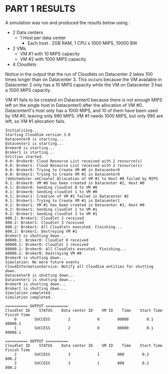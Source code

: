# PART 1 RESULTS
A simulation was run and produced the results below using :
* 2 Data centers
    * 1 Host per data center
        * Each host : 2GB RAM, 1 CPU x 1000 MIPS, 10000 BW
* 2 VMs
    * VM #1 with 10 MIPS capacity
    * VM #2 with 1000 MIPS capacity
* 4 Cloudlets

Notice in the output that the run of Cloudlets on Datacenter 2 takes 100 times longer than on Datacenter 3.  This occurs because the VM available in Datacenter 2 only has a 10 MIPS capacity while the VM on Datacenter 3 has a 1000 MIPS capacity.

VM #1 fails to be created on Datacenter0 because there is not enough MIPS left on the single host in Datacenter0 after the allocation of VM #0.  Datacenter0's host only has a 1000 MIPS, and 10 of them have been used by VM #0, leaving only 990 MIPS.  VM #1 needs 1000 MIPS, but only 990 are left, so VM #1 allocation fails.

```
Initialising...
Starting CloudSim version 3.0
Datacenter0 is starting...
Datacenter1 is starting...
Broker0 is starting...
Broker1 is starting...
Entities started.
0.0: Broker0: Cloud Resource List received with 2 resource(s)
0.0: Broker1: Cloud Resource List received with 2 resource(s)
0.0: Broker0: Trying to Create VM #0 in Datacenter0
0.0: Broker1: Trying to Create VM #1 in Datacenter0
[VmScheduler.vmCreate] Allocation of VM #1 to Host #0 failed by MIPS
0.1: Broker0: VM #0 has been created in Datacenter #2, Host #0
0.1: Broker0: Sending cloudlet 0 to VM #0
0.1: Broker0: Sending cloudlet 1 to VM #0
0.1: Broker1: Creation of VM #1 failed in Datacenter #2
0.1: Broker1: Trying to Create VM #1 in Datacenter1
0.2: Broker1: VM #1 has been created in Datacenter #3, Host #0
0.2: Broker1: Sending cloudlet 2 to VM #1
0.2: Broker1: Sending cloudlet 3 to VM #1
800.2: Broker1: Cloudlet 2 received
800.2: Broker1: Cloudlet 3 received
800.2: Broker1: All Cloudlets executed. Finishing...
800.2: Broker1: Destroying VM #1
Broker1 is shutting down...
80000.1: Broker0: Cloudlet 0 received
80000.1: Broker0: Cloudlet 1 received
80000.1: Broker0: All Cloudlets executed. Finishing...
80000.1: Broker0: Destroying VM #0
Broker0 is shutting down...
Simulation: No more future events
CloudInformationService: Notify all CloudSim entities for shutting down.
Datacenter0 is shutting down...
Datacenter1 is shutting down...
Broker0 is shutting down...
Broker1 is shutting down...
Simulation completed.
Simulation completed.

========== OUTPUT ==========
Cloudlet ID    STATUS    Data center ID    VM ID    Time    Start Time    Finish Time
    0        SUCCESS        2            0        80000        0.1        80000.1
    1        SUCCESS        2            0        80000        0.1        80000.1

========== OUTPUT ==========
Cloudlet ID    STATUS    Data center ID    VM ID    Time    Start Time    Finish Time
    2        SUCCESS        3            1        800        0.2        800.2
    3        SUCCESS        3            1        800        0.2        800.2
```